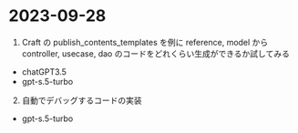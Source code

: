 # 2023-09-28

1. Craft の publish_contents_templates を例に reference, model から controller, usecase, dao のコードをどれくらい生成ができるか試してみる
  - chatGPT3.5
  - gpt-s.5-turbo
2. 自動でデバッグするコードの実装
  - gpt-s.5-turbo
